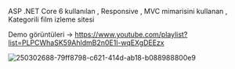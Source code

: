 ASP .NET Core 6 kullanılan , Responsive , MVC mimarisini kullanan , Kategorili film izleme sitesi

Demo görüntüleri -> https://www.youtube.com/playlist?list=PLPCWhaSK59AhldmB2n0E1l-wqEXgDEEzx

![250302688-79ff8798-c621-414d-ab18-b088988800e9](https://github.com/Burakyilmam/KategoriliFilmSitesi/assets/61635780/3401a3c9-9240-4525-bf9f-93925b083f39)

